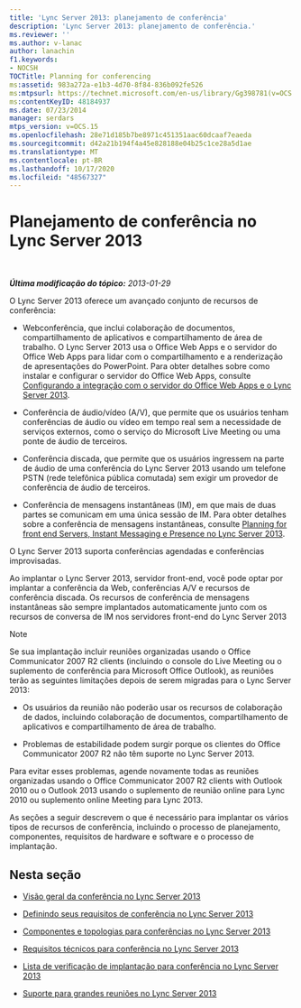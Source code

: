 ```yaml
---
title: 'Lync Server 2013: planejamento de conferência'
description: 'Lync Server 2013: planejamento de conferência.'
ms.reviewer: ''
ms.author: v-lanac
author: lanachin
f1.keywords:
- NOCSH
TOCTitle: Planning for conferencing
ms:assetid: 983a272a-e1b3-4d70-8f84-836b092fe526
ms:mtpsurl: https://technet.microsoft.com/en-us/library/Gg398781(v=OCS.15)
ms:contentKeyID: 48184937
ms.date: 07/23/2014
manager: serdars
mtps_version: v=OCS.15
ms.openlocfilehash: 28e71d185b7be8971c451351aac60dcaaf7eaeda
ms.sourcegitcommit: d42a21b194f4a45e828188e04b25c1ce28a5d1ae
ms.translationtype: MT
ms.contentlocale: pt-BR
ms.lasthandoff: 10/17/2020
ms.locfileid: "48567327"
---
```

# <a name="planning-for-conferencing-in-lync-server-2013"></a>Planejamento de conferência no Lync Server 2013

<div data-xmlns="http://www.w3.org/1999/xhtml">

<div class="topic" data-xmlns="http://www.w3.org/1999/xhtml" data-msxsl="urn:schemas-microsoft-com:xslt" data-cs="https://msdn.microsoft.com/">

<div data-asp="https://msdn2.microsoft.com/asp">



</div>

<div id="mainSection">

<div id="mainBody">

<span> </span>

_**Última modificação do tópico:** 2013-01-29_

O Lync Server 2013 oferece um avançado conjunto de recursos de conferência:

  - Webconferência, que inclui colaboração de documentos, compartilhamento de aplicativos e compartilhamento de área de trabalho. O Lync Server 2013 usa o Office Web Apps e o servidor do Office Web Apps para lidar com o compartilhamento e a renderização de apresentações do PowerPoint. Para obter detalhes sobre como instalar e configurar o servidor do Office Web Apps, consulte [Configurando a integração com o servidor do Office Web Apps e o Lync Server 2013](lync-server-2013-enabling-office-web-apps-server-and-lync-server-2013.md).

  - Conferência de áudio/vídeo (A/V), que permite que os usuários tenham conferências de áudio ou vídeo em tempo real sem a necessidade de serviços externos, como o serviço do Microsoft Live Meeting ou uma ponte de áudio de terceiros.

  - Conferência discada, que permite que os usuários ingressem na parte de áudio de uma conferência do Lync Server 2013 usando um telefone PSTN (rede telefônica pública comutada) sem exigir um provedor de conferência de áudio de terceiros.

  - Conferência de mensagens instantâneas (IM), em que mais de duas partes se comunicam em uma única sessão de IM. Para obter detalhes sobre a conferência de mensagens instantâneas, consulte [Planning for front end Servers, Instant Messaging e Presence no Lync Server 2013](lync-server-2013-planning-for-front-end-servers-instant-messaging-and-presence.md).

O Lync Server 2013 suporta conferências agendadas e conferências improvisadas.

Ao implantar o Lync Server 2013, servidor front-end, você pode optar por implantar a conferência da Web, conferências A/V e recursos de conferência discada. Os recursos de conferência de mensagens instantâneas são sempre implantados automaticamente junto com os recursos de conversa de IM nos servidores front-end do Lync Server 2013

<div>


> [!NOTE]  
> Se sua implantação incluir reuniões organizadas usando o Office Communicator 2007 R2 clients (incluindo o console do Live Meeting ou o suplemento de conferência para Microsoft Office Outlook), as reuniões terão as seguintes limitações depois de serem migradas para o Lync Server 2013: 
> <UL>
> <LI>
> <P>Os usuários da reunião não poderão usar os recursos de colaboração de dados, incluindo colaboração de documentos, compartilhamento de aplicativos e compartilhamento de área de trabalho.</P>
> <LI>
> <P>Problemas de estabilidade podem surgir porque os clientes do Office Communicator 2007 R2 não têm suporte no Lync Server 2013.</P></LI></UL>Para evitar esses problemas, agende novamente todas as reuniões organizadas usando o Office Communicator 2007 R2 clients with Outlook 2010 ou o Outlook 2013 usando o suplemento de reunião online para Lync 2010 ou suplemento online Meeting para Lync 2013.



</div>

As seções a seguir descrevem o que é necessário para implantar os vários tipos de recursos de conferência, incluindo o processo de planejamento, componentes, requisitos de hardware e software e o processo de implantação.

<div>

## <a name="in-this-section"></a>Nesta seção

  - [Visão geral da conferência no Lync Server 2013](lync-server-2013-overview-of-conferencing.md)

  - [Definindo seus requisitos de conferência no Lync Server 2013](lync-server-2013-defining-your-requirements-for-conferencing.md)

  - [Componentes e topologias para conferências no Lync Server 2013](lync-server-2013-components-and-topologies-for-conferencing.md)

  - [Requisitos técnicos para conferência no Lync Server 2013](lync-server-2013-technical-requirements-for-conferencing.md)

  - [Lista de verificação de implantação para conferência no Lync Server 2013](lync-server-2013-deployment-checklist-for-conferencing.md)

  - [Suporte para grandes reuniões no Lync Server 2013](lync-server-2013-support-for-large-meetings.md)

</div>

</div>

<span> </span>

</div>

</div>

</div>

